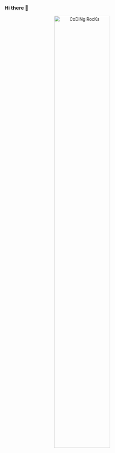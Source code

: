 ### Hi there 👋

<div id="header" align="center">
  <img src="https://github.com/AntonKarpukhin/AntonKarpukhin/mee.gif" href="https://github.com/AntonKarpukhin" alt="CoDiNg RocKs"  width="60%"/><br> 
</div>



